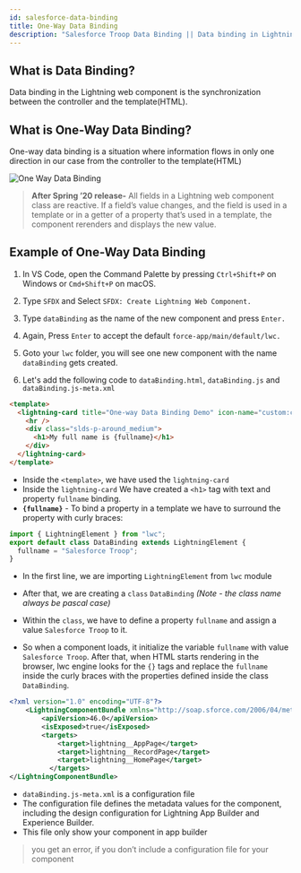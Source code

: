```yaml
---
id: salesforce-data-binding
title: One-Way Data Binding
description: "Salesforce Troop Data Binding || Data binding in Lightning web component is the synchronization between the controller and template(HTML)."
---
```


## What is Data Binding?

Data binding in the Lightning web component is the synchronization between the controller and the template(HTML).

## What is One-Way Data Binding?

One-way data binding is a situation where information flows in only one direction in our case from the controller to the template(HTML)

![One Way Data Binding](assets/LWC/oneWayDataBinding.PNG)

> **After Spring ’20 release-** All fields in a Lightning web component class are reactive. If a field’s value changes, and the field is used in a template or in a getter of a property that’s used in a template, the component rerenders and displays the new value.

## Example of One-Way Data Binding

1. In VS Code, open the Command Palette by pressing `Ctrl+Shift+P` on Windows or `Cmd+Shift+P` on macOS.

2. Type `SFDX` and Select `SFDX: Create Lightning Web Component.`

3. Type `dataBinding` as the name of the new component and press `Enter.`

4. Again, Press `Enter` to accept the default `force-app/main/default/lwc.`

5. Goto your `lwc` folder, you will see one new component with the name `dataBinding` gets created.

6. Let's add the following code to `dataBinding.html`, `dataBinding.js` and `dataBinding.js-meta.xml`

<!--DOCUSAURUS_CODE_TABS-->
<!--dataBinding.html-->

```html
<template>
  <lightning-card title="One-way Data Binding Demo" icon-name="custom:custom1">
    <hr />
    <div class="slds-p-around_medium">
      <h1>My full name is {fullname}</h1>
    </div>
  </lightning-card>
</template>
```

<!--END_DOCUSAURUS_CODE_TABS-->

- Inside the `<template>`, we have used the `lightning-card`
- Inside the `lightning-card` We have created a `<h1>` tag with text and property `fullname` binding.
- **`{fullname}`** - To bind a property in a template we have to surround the property with curly braces:

<!--DOCUSAURUS_CODE_TABS-->
<!--dataBinding.js-->

```javascript
import { LightningElement } from "lwc";
export default class DataBinding extends LightningElement {
  fullname = "Salesforce Troop";
}
```

<!--END_DOCUSAURUS_CODE_TABS-->

- In the first line, we are importing `LightningElement` from `lwc` module

- After that, we are creating a `class` `DataBinding` _(Note - the class name always be pascal case)_

- Within the `class`, we have to define a property `fullname` and assign a value `Salesforce Troop` to it.

- So when a component loads, it initialize the variable `fullname` with value `Salesforce Troop`. After that, when HTML starts rendering in the browser, lwc engine looks for the `{}` tags and replace the `fullname` inside the curly braces with the properties defined inside the class `DataBinding`.


<!--DOCUSAURUS_CODE_TABS-->

<!--dataBinding.js-meta.xml-->
```xml
<?xml version="1.0" encoding="UTF-8"?>
    <LightningComponentBundle xmlns="http://soap.sforce.com/2006/04/metadata" fqn="dataBinding">
        <apiVersion>46.0</apiVersion>
        <isExposed>true</isExposed>
        <targets>
            <target>lightning__AppPage</target>
            <target>lightning__RecordPage</target>
            <target>lightning__HomePage</target>
          </targets>
</LightningComponentBundle>
```
<!--END_DOCUSAURUS_CODE_TABS-->

- `dataBinding.js-meta.xml` is a configuration file
- The configuration file defines the metadata values for the component, including the design configuration for Lightning App Builder and Experience Builder.
- This file only show your component in app builder

> you get an error, if you don’t include a configuration file for your component
<!--https://developer.salesforce.com/docs/component-library/tools/playground/Gov7uHHc/3/edit-->
